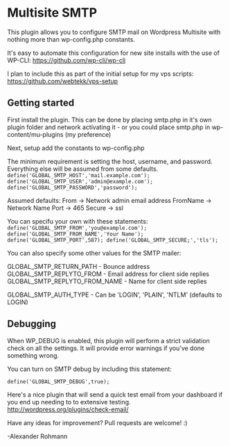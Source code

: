 Multisite SMTP
=================

This plugin allows you to configure SMTP mail on Wordpress Multisite with nothing more than wp-config.php constants. 

It's easy to automate this configuration for new site installs with the use of WP-CLI: https://github.com/wp-cli/wp-cli

I plan to include this as part of the initial setup for my vps scripts: https://github.com/webtekk/vps-setup

Getting started
---------------
First install the plugin. This can be done by placing smtp.php in it's own plugin folder and network activating it - or you could place smtp.php in wp-content/mu-plugins (my preference)

Next, setup add the constants to wp-config.php

The minimum requirement is setting the host, username, and password. Everything else will be assumed from some defaults.
`define('GLOBAL_SMTP_HOST','mail.example.com');
define('GLOBAL_SMTP_USER','admin@example.com');
define('GLOBAL_SMTP_PASSWORD','password');`

Assumed defaults:
From -> Network admin email address
FromName -> Network Name
Port -> 465
Secure -> ssl

You can specifu your own with these statements:
`define('GLOBAL_SMTP_FROM','you@example.com');
define('GLOBAL_SMTP_FROM_NAME','Your Name');
define('GLOBAL_SMTP_PORT',587);
define('GLOBAL_SMTP_SECURE;','tls');`

You can also specify some other values for the SMTP mailer:

GLOBAL_SMTP_RETURN_PATH - Bounce address
GLOBAL_SMTP_REPLYTO_FROM - Email address for client side replies
GLOBAL_SMTP_REPLYTO_FROM_NAME - Name for client side replies

GLOBAL_SMTP_AUTH_TYPE - Can be 'LOGIN', 'PLAIN', 'NTLM' (defaults to LOGIN)

Debugging
---------

When WP_DEBUG is enabled, this plugin will perform a strict validation check on all the settings. It will provide error warnings if you've done something wrong.

You can turn on SMTP debug by including this statement:

`define('GLOBAL_SMTP_DEBUG',true);`

Here's a nice plugin that will send a quick test email from your dashboard if you end up needing to to extensive testing.
http://wordpress.org/plugins/check-email/

Have any ideas for improvement? Pull requests are welcome! :)

-Alexander Rohmann
